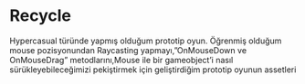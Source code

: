 # Recycle
Hypercasual türünde yapmış olduğum prototip oyun.
Öğrenmiş olduğum mouse pozisyonundan Raycasting yapmayı,”OnMouseDown ve OnMouseDrag” metodlarını,Mouse ile bir gameobject’i nasıl  sürükleyebileceğimizi pekiştirmek için geliştirdiğim prototip oyunun assetleri

